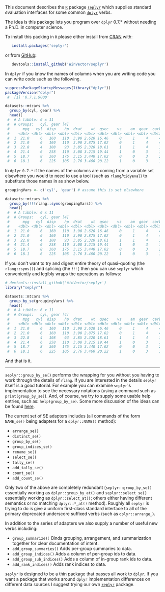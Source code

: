 <!-- README.md is generated from README.Rmd. Please edit that file -->
This document describes the [`R`](https://www.r-project.org) package [`seplyr`](https://github.com/WinVector/seplyr) which supplies *s*tandard *e*valuation interfaces for some common [`dplyr`](https://CRAN.R-project.org/package=dplyr) verbs.

The idea is this package lets you program over `dplyr` 0.7.\* without needing a Ph.D. in computer science.

To install this packing in `R` please either install from [CRAN](https://CRAN.R-project.org/package=seplyr) with:

``` r
   install.packages('seplyr')
```

or from [GitHub](https://github.com/WinVector/seplyr):

``` r
   devtools::install_github('WinVector/seplyr')
```

In `dplyr` if you know the names of columns when you are writing code you can write code such as the following.

``` r
suppressPackageStartupMessages(library("dplyr"))
packageVersion("dplyr")
 #  [1] '0.7.1.9000'

datasets::mtcars %>% 
  group_by(cyl, gear) %>% 
  head()
 #  # A tibble: 6 x 11
 #  # Groups:   cyl, gear [4]
 #      mpg   cyl  disp    hp  drat    wt  qsec    vs    am  gear  carb
 #    <dbl> <dbl> <dbl> <dbl> <dbl> <dbl> <dbl> <dbl> <dbl> <dbl> <dbl>
 #  1  21.0     6   160   110  3.90 2.620 16.46     0     1     4     4
 #  2  21.0     6   160   110  3.90 2.875 17.02     0     1     4     4
 #  3  22.8     4   108    93  3.85 2.320 18.61     1     1     4     1
 #  4  21.4     6   258   110  3.08 3.215 19.44     1     0     3     1
 #  5  18.7     8   360   175  3.15 3.440 17.02     0     0     3     2
 #  6  18.1     6   225   105  2.76 3.460 20.22     1     0     3     1
```

In `dplyr` `0.7.*` if the names of the columns are coming from a variable set elsewhere you would to need to use a tool (such as `rlang`/`tidyeval`) to substitute those names in as show below.

``` r
groupingVars <- c('cyl', 'gear') # assume this is set elsewhere

datasets::mtcars %>% 
  group_by(!!!rlang::syms(groupingVars)) %>% 
  head()
 #  # A tibble: 6 x 11
 #  # Groups:   cyl, gear [4]
 #      mpg   cyl  disp    hp  drat    wt  qsec    vs    am  gear  carb
 #    <dbl> <dbl> <dbl> <dbl> <dbl> <dbl> <dbl> <dbl> <dbl> <dbl> <dbl>
 #  1  21.0     6   160   110  3.90 2.620 16.46     0     1     4     4
 #  2  21.0     6   160   110  3.90 2.875 17.02     0     1     4     4
 #  3  22.8     4   108    93  3.85 2.320 18.61     1     1     4     1
 #  4  21.4     6   258   110  3.08 3.215 19.44     1     0     3     1
 #  5  18.7     8   360   175  3.15 3.440 17.02     0     0     3     2
 #  6  18.1     6   225   105  2.76 3.460 20.22     1     0     3     1
```

If you don't want to try and digest entire theory of quasi-quoting (the `rlang::syms()`) and splicing (the `!!!`) then you can use `seplyr` which conveniently and legibly wraps the operations as follows:

``` r
# devtools::install_github('WinVector/seplyr')
library("seplyr")

datasets::mtcars %>% 
  group_by_se(groupingVars) %>% 
  head()
 #  # A tibble: 6 x 11
 #  # Groups:   cyl, gear [4]
 #      mpg   cyl  disp    hp  drat    wt  qsec    vs    am  gear  carb
 #    <dbl> <dbl> <dbl> <dbl> <dbl> <dbl> <dbl> <dbl> <dbl> <dbl> <dbl>
 #  1  21.0     6   160   110  3.90 2.620 16.46     0     1     4     4
 #  2  21.0     6   160   110  3.90 2.875 17.02     0     1     4     4
 #  3  22.8     4   108    93  3.85 2.320 18.61     1     1     4     1
 #  4  21.4     6   258   110  3.08 3.215 19.44     1     0     3     1
 #  5  18.7     8   360   175  3.15 3.440 17.02     0     0     3     2
 #  6  18.1     6   225   105  2.76 3.460 20.22     1     0     3     1
```

And that is it.

------------------------------------------------------------------------

`seplyr::group_by_se()` performs the wrapping for you without you having to work through the details of `rlang`. If you are interested in the details `seplyr` itself is a good tutorial. For example you can examine `seplyr`'s implementation to see the necessary notations (using a command such as `print(group_by_se)`). And, of course, we try to supply some usable help entries, such as: `help(group_by_se)`. Some more discussion of the ideas can be found [here](http://www.win-vector.com/blog/2017/07/dplyr-0-7-made-simpler/).

The current set of SE adapters includes (all commands of the form `NAME_se()` being adapters for a `dplyr::NAME()` method):

-   `arrange_se()`
-   `distinct_se()`
-   `group_by_se()`
-   `group_indices_se()`
-   `rename_se()`
-   `select_se()`
-   `tally_se()`
-   `add_tally_se()`
-   `count_se()`
-   `add_count_se()`

Only two of the above are completely redundant (`seplyr::group_by_se()` essentially working as `dplyr::group_by_at()` and `seplyr::select_se()` essentially working as `dplyr::select_at()`; others either having different semantics or no matching `dplyr::*_at()` method). Roughly all `seplyr` is trying to do is give a uniform first-class standard interface to all of the primary deprecated underscore suffixed verbs (such as `dplyr::arrange_`).

In addition to the series of adapters we also supply a number of useful new verbs including:

-   `group_summarize()` Binds grouping, arrangement, and summarization together for clear documentation of intent.
-   `add_group_summaries()` Adds per-group summaries to data.
-   `add_group_indices()` Adds a column of per-group ids to data.
-   `add_group_sub_indices()` Adds a column of in-group rank ids to data.
-   `add_rank_indices()` Adds rank indices to data.

`seplyr` is designed to be a thin package that passes all work to `dplyr`. If you want a package that works around `dplyr` implementation differences on different data sources I suggest trying our own [`replyr`](https://CRAN.R-project.org/package=replyr) package.
